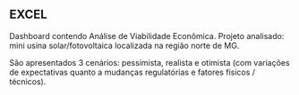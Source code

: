 
## EXCEL

Dashboard contendo Análise de Viabilidade Econômica. Projeto analisado: mini usina solar/fotovoltaica localizada na região norte de MG. 

São apresentados 3 cenários: pessimista, realista e otimista (com variações de expectativas quanto a mudanças regulatórias e fatores físicos / técnicos).




